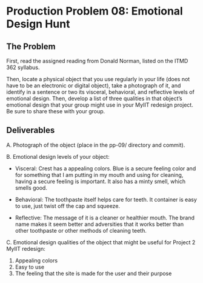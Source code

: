 # Production Problem 08: Emotional Design Hunt

## The Problem

First, read the assigned reading from Donald Norman, listed on the ITMD 362 syllabus.

Then, locate a physical object that you use regularly in your life (does not have to be an electronic or digital object), take a photograph of it, and identify in a sentence or two its visceral, behavioral, and reflective levels of emotional design. Then, develop a list of three qualities in that object’s emotional design that your group might use in your MyIIT redesign project. Be sure to share these with your group.

## Deliverables

A. Photograph of the object (place in the pp-09/ directory and commit).

B. Emotional design levels of your object:

* Visceral: Crest has a appealing colors. Blue is a secure feeling color and for something that I am putting in my mouth and using for cleaning, having a secure feeling is important. 
            It also has a minty smell, which smells good.

* Behavioral: The toothpaste itself helps care for teeth. It container is easy to use, just twist off the cap and squeeze.

* Reflective: The message of it is a cleaner or healthier mouth. The brand name makes it seem better and adversities that it works better than other toothpaste or other methods of cleaning teeth.

C.  Emotional design qualities of the object that might be useful for Project 2 MyIIT redesign:

1. Appealing colors
2. Easy to use
3. The feeling that the site is made for the user and their purpose

